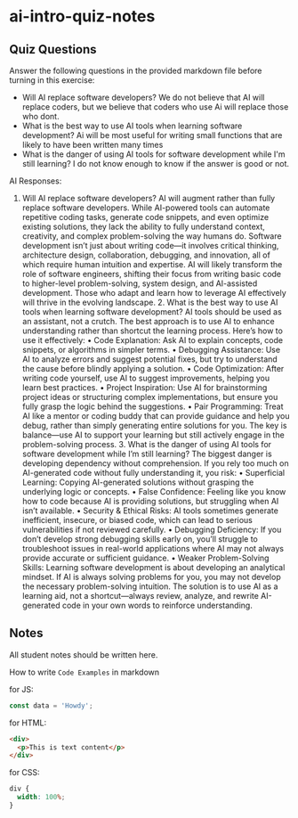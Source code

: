 # ai-intro-quiz-notes

## Quiz Questions

Answer the following questions in the provided markdown file before turning in this exercise:

- Will AI replace software developers?
  We do not believe that AI will replace coders, but we believe that coders who use Ai will replace those who dont.
- What is the best way to use AI tools when learning software development?
  Ai will be most useful for writing small functions that are likely to have been written many times
- What is the danger of using AI tools for software development while I'm still learning?
  I do not know enough to know if the answer is good or not.

AI Responses:

1. Will AI replace software developers?
   AI will augment rather than fully replace software developers. While AI-powered tools can automate repetitive coding tasks, generate code snippets, and even optimize existing solutions, they lack the ability to fully understand context, creativity, and complex problem-solving the way humans do. Software development isn’t just about writing code—it involves critical thinking, architecture design, collaboration, debugging, and innovation, all of which require human intuition and expertise. AI will likely transform the role of software engineers, shifting their focus from writing basic code to higher-level problem-solving, system design, and AI-assisted development. Those who adapt and learn how to leverage AI effectively will thrive in the evolving landscape. 2. What is the best way to use AI tools when learning software development?
   AI tools should be used as an assistant, not a crutch. The best approach is to use AI to enhance understanding rather than shortcut the learning process. Here’s how to use it effectively:
   • Code Explanation: Ask AI to explain concepts, code snippets, or algorithms in simpler terms.
   • Debugging Assistance: Use AI to analyze errors and suggest potential fixes, but try to understand the cause before blindly applying a solution.
   • Code Optimization: After writing code yourself, use AI to suggest improvements, helping you learn best practices.
   • Project Inspiration: Use AI for brainstorming project ideas or structuring complex implementations, but ensure you fully grasp the logic behind the suggestions.
   • Pair Programming: Treat AI like a mentor or coding buddy that can provide guidance and help you debug, rather than simply generating entire solutions for you.
   The key is balance—use AI to support your learning but still actively engage in the problem-solving process. 3. What is the danger of using AI tools for software development while I’m still learning?
   The biggest danger is developing dependency without comprehension. If you rely too much on AI-generated code without fully understanding it, you risk:
   • Superficial Learning: Copying AI-generated solutions without grasping the underlying logic or concepts.
   • False Confidence: Feeling like you know how to code because AI is providing solutions, but struggling when AI isn’t available.
   • Security & Ethical Risks: AI tools sometimes generate inefficient, insecure, or biased code, which can lead to serious vulnerabilities if not reviewed carefully.
   • Debugging Deficiency: If you don’t develop strong debugging skills early on, you’ll struggle to troubleshoot issues in real-world applications where AI may not always provide accurate or sufficient guidance.
   • Weaker Problem-Solving Skills: Learning software development is about developing an analytical mindset. If AI is always solving problems for you, you may not develop the necessary problem-solving intuition.
   The solution is to use AI as a learning aid, not a shortcut—always review, analyze, and rewrite AI-generated code in your own words to reinforce understanding.

## Notes

All student notes should be written here.

How to write `Code Examples` in markdown

for JS:

```js
const data = 'Howdy';
```

for HTML:

```html
<div>
  <p>This is text content</p>
</div>
```

for CSS:

```css
div {
  width: 100%;
}
```
